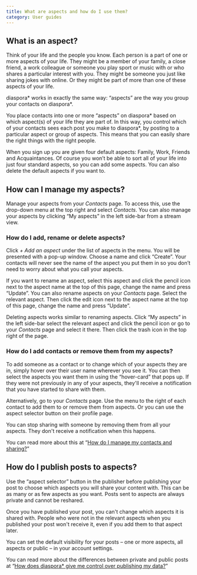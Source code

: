 ```yaml
---
title: What are aspects and how do I use them?
category: User guides
---
```


## What is an aspect?

Think of your life and the people you know. Each person is a part of one or more aspects of your life. They might be a member of your family, a close friend, a work colleague or someone you play sport or music with or who shares a particular interest with you. They might be someone you just like sharing jokes with online. Or they might be part of more than one of these aspects of your life.

diaspora\* works in exactly the same way: “aspects” are the way you group your contacts on diaspora\*.

You place contacts into one or more “aspects” on diaspora\* based on which aspect(s) of your life they are part of. In this way, you control which of your contacts sees each post you make to diaspora\*, by posting to a particular aspect or group of aspects. This means that you can easily share the right things with the right people.

When you sign up you are given four default aspects: Family, Work, Friends and Acquaintances. Of course you won’t be able to sort all of your life into just four standard aspects, so you can add some aspects. You can also delete the default aspects if you want to.

## How can I manage my aspects?

Manage your aspects from your *Contacts* page. To access this, use the drop-down menu at the top right and select *Contacts*. You can also manage your aspects by clicking “My aspects” in the left side-bar from a stream view.

### How do I add, rename or delete aspects?

Click *+ Add an aspect* under the list of aspects in the menu. You will be presented with a pop-up window. Choose a name and click “Create”. Your contacts will never see the name of the aspect you put them in so you don’t need to worry about what you call your aspects.

If you want to rename an aspect, select this aspect and click the pencil icon next to the aspect name at the top of this page, change the name and press “Update”. You can also rename aspects on your *Contacts* page. Select the relevant aspect. Then click the edit icon next to the aspect name at the top of this page, change the name and press “Update”.

Deleting aspects works similar to renaming aspects. Click “My aspects” in the left side-bar select the relevant aspect and click the pencil icon or go to your *Contacts* page and select it there. Then click the trash icon in the top right of the page.

### How do I add contacts or remove them from my aspects?

To add someone as a contact or to change which of your aspects they are in, simply hover over their user name wherever you see it. You can then select the aspects you want them in using the “hover-card” that pops up. If they were not previously in any of your aspects, they'll receive a notification that you have started to share with them.

Alternatively, go to your *Contacts* page. Use the menu to the right of each contact to add them to or remove them from aspects. Or you can use the aspect selector button on their profile page.

You can stop sharing with someone by removing them from all your aspects. They don't receive a notification when this happens.

You can read more about this at “[How do I manage my contacts and sharing?][contact_management_and_sharing]”

## How do I publish posts to aspects?

Use the “aspect selector” button in the publisher before publishing your post to choose which aspects you will share your content with. This can be as many or as few aspects as you want. Posts sent to aspects are always private and cannot be reshared.

Once you have published your post, you can't change which aspects it is shared with. People who were not in the relevant aspects when you published your post won't receive it, even if you add them to that aspect later.

You can set the default visibility for your posts – one or more aspects, all aspects or public – in your account settings.

You can read more about the differences between private and public posts at “[How does diaspora\* give me control over publishing my data?][control_over_publishing_data]”

[contact_management_and_sharing]: <%= url_to("guides", "users/contact_management_and_sharing") %>
[control_over_publishing_data]: <%= url_to("guides", "users/control_over_publishing_data") %>